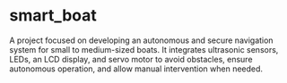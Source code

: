 # smart_boat
A project focused on developing an autonomous and secure navigation system for small to medium-sized boats. It integrates ultrasonic sensors, LEDs, an LCD display, and servo motor to avoid obstacles, ensure autonomous operation, and allow manual intervention when needed.
